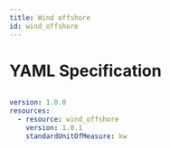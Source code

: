 ```yaml
---
title: Wind offshore
id: wind_offshore
---
```




# YAML Specification

```yaml

version: 1.0.0
resources: 
  - resource: wind_offshore
    version: 1.0.1
    standardUnitOfMeasure: kw
```



